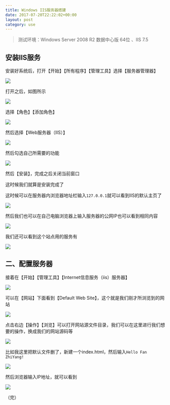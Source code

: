 ```yaml
---
title: Windows IIS服务器搭建
date: 2017-07-20T22:22:02+00:00
layout: post
category: use
---
```


> 测试环境：Windows Server 2008 R2 数据中心版 64位 、IIS 7.5

## 安装IIS服务

安装好系统后，打开【开始】【所有程序】【管理工具】选择【服务器管理器】

![](/pics/2017/07/fzy_screenshot20170720124248.png)

打开之后，如图所示

![](/pics/2017/07/fzy_screenshot20170720124324.png)

选择【角色】【添加角色】

![](/pics/2017/07/fzy_screenshot20170720124358.png)

然后选择【Web服务器（IIS）】

![](/pics/2017/07/fzy_screenshot20170720124518.png)

然后勾选自己所需要的功能

![](/pics/2017/07/fzy_screenshot20170720124656.png)

然后【安装】，完成之后关闭当前窗口

这时候我们就算是安装完成了

这时候可以在服务器内浏览器地址栏输入`127.0.0.1`就可以看到IIS的默认主页了

![](/pics/2017/07/fzy_screenshot20170720130452.png)

然后我们也可以在自己电脑浏览器上输入服务器的公网IP也可以看到相同内容

![](/pics/2017/07/fzy_screenshot20170720130634.png)

我们还可以看到这个站点用的服务有

![](/pics/2017/07/fzy_screenshot20170720132447.png)

## 二、配置服务器

接着在【开始】【管理工具】【Internet信息服务（iis）服务器】

![](/pics/2017/07/fzy_screenshot20170720125015.png)

可以在【网站】下面看到【Default Web Site】，这个就是我们刚才所浏览到的网站

![](/pics/2017/07/fzy_screenshot20170720131007.png)

点击右边【操作】【浏览】可以打开网站源文件目录，我们可以在这里进行我们想要的操作，换成我们的网站源码等


![](/pics/2017/07/fzy_screenshot20170720131141.png)

比如我这里把默认文件删了，新建一个index.html，然后输入`Hello Fan ZhiYang!`

![](/pics/2017/07/fzy_screenshot20170720131628.png)

然后浏览器输入IP地址，就可以看到


![](/pics/2017/07/fzy_screenshot20170720131813.png)


（完）
